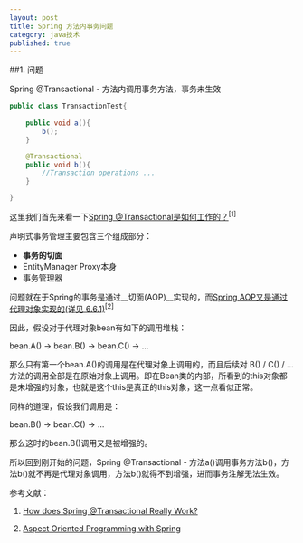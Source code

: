 ```yaml
---
layout: post
title: Spring 方法内事务问题
category: java技术
published: true
---
```



##1. 问题

Spring @Transactional - 方法内调用事务方法，事务未生效

```java
public class TransactionTest{
	
	public void a(){
		b();
	}

	@Transactional
	public void b(){
		//Transaction operations ...
	}

}
```

这里我们首先来看一下[Spring @Transactional是如何工作的？](http://micx.github.io/java%E6%8A%80%E6%9C%AF/2015/02/27/spring-transactional.html)<sup>[1]<sup>
	
声明式事务管理主要包含三个组成部分：

* __事务的切面__
* EntityManager Proxy本身
* 事务管理器

问题就在于Spring的事务是通过__切面(AOP)__实现的，而[Spring AOP又是通过代理对象实现的(详见 6.6.1)](http://docs.spring.io/spring/docs/2.5.x/reference/aop.html)<sup>[2]<sup>

因此，假设对于代理对象bean有如下的调用堆栈： 

bean.A() -> bean.B() -> bean.C() -> ... 

那么只有第一个bean.A()的调用是在代理对象上调用的，而且后续对 B() / C() / ... 方法的调用全部是在原始对象上调用。即在Bean类的内部，所看到的this对象都是未增强的对象，也就是这个this是真正的this对象，这一点看似正常。 

同样的道理，假设我们调用是：

bean.B() -> bean.C() -> ... 

那么这时的bean.B()调用又是被增强的。

所以回到刚开始的问题，Spring @Transactional - 方法a()调用事务方法b()，方法b()就不再是代理对象调用，方法b()就得不到增强，进而事务注解无法生效。


参考文献：

1. [How does Spring @Transactional Really Work?](http://www.javacodegeeks.com/2014/06/how-does-spring-transactional-really-work.html)

2. [Aspect Oriented Programming with Spring](http://docs.spring.io/spring/docs/2.5.x/reference/aop.html)